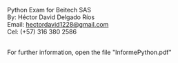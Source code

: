 Python Exam for Beitech SAS
<br />
By: Héctor David Delgado Ríos
<br />
Email: hectordavid1228@gmail.com
<br />
Cel: (+57) 316 380 2586
<br /><br />

For further information, open the file "InformePython.pdf"